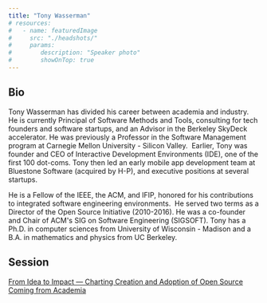 ```yaml
---
title: "Tony Wasserman"
# resources:
#   - name: featuredImage
#     src: "./headshots/"
#     params:
#        description: "Speaker photo"
#        showOnTop: true
---
```


## Bio

Tony Wasserman has divided his career between academia and industry. He is currently Principal of Software Methods and Tools, consulting for tech founders and software startups, and an Advisor in the Berkeley SkyDeck accelerator. He was previously a Professor in the Software Management program at Carnegie Mellon University - Silicon Valley.  Earlier, Tony was founder and CEO of Interactive Development Environments (IDE), one of the first 100 dot-coms. Tony then led an early mobile app development team at Bluestone Software (acquired by H-P), and executive positions at several startups. 

He is a Fellow of the IEEE, the ACM, and IFIP, honored for his contributions to integrated software engineering environments. 
He served two terms as a Director of the Open Source Initiative (2010-2016). He was a co-founder and Chair of ACM's SIG on Software Engineering (SIGSOFT). Tony has a Ph.D. in computer sciences from University of Wisconsin - Madison and a B.A. in mathematics and physics from UC Berkeley.

## Session

[From Idea to Impact — Charting Creation and Adoption of Open Source Coming from Academia](../sessions/from-idea-to-impact.md)
